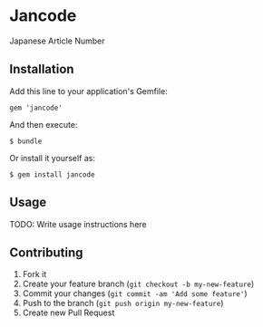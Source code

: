 # Jancode

Japanese Article Number

## Installation

Add this line to your application's Gemfile:

    gem 'jancode'

And then execute:

    $ bundle

Or install it yourself as:

    $ gem install jancode

## Usage

TODO: Write usage instructions here

## Contributing

1. Fork it
2. Create your feature branch (`git checkout -b my-new-feature`)
3. Commit your changes (`git commit -am 'Add some feature'`)
4. Push to the branch (`git push origin my-new-feature`)
5. Create new Pull Request

